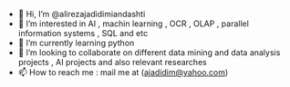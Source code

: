 - 👋 Hi, I’m @alirezajadidimiandashti
- 👀 I’m interested in AI , machin learning , OCR , OLAP , parallel information systems , SQL and etc
- 🌱 I’m currently learning python 
- 💞️ I’m looking to collaborate on different data mining and data analysis projects , AI projects and also relevant researches
- 📫 How to reach me : mail me at (ajadidim@yahoo.com)

<!---
alirezajadidimiandashti/alirezajadidimiandashti is a ✨ special ✨ repository because its `README.md` (this file) appears on your GitHub profile.
You can click the Preview link to take a look at your changes.
--->
